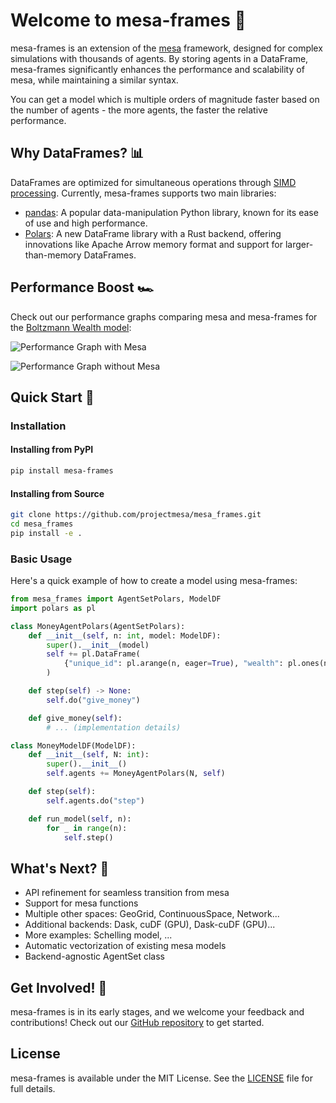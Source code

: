 # Welcome to mesa-frames 🚀

mesa-frames is an extension of the [mesa](https://github.com/projectmesa/mesa) framework, designed for complex simulations with thousands of agents. By storing agents in a DataFrame, mesa-frames significantly enhances the performance and scalability of mesa, while maintaining a similar syntax.

You can get a model which is multiple orders of magnitude faster based on the number of agents - the more agents, the faster the relative performance.

## Why DataFrames? 📊

DataFrames are optimized for simultaneous operations through [SIMD processing](https://en.wikipedia.org/wiki/Single_instruction,_multiple_data). Currently, mesa-frames supports two main libraries:

- [pandas](https://pandas.pydata.org/): A popular data-manipulation Python library, known for its ease of use and high performance.
- [Polars](https://pola.rs/): A new DataFrame library with a Rust backend, offering innovations like Apache Arrow memory format and support for larger-than-memory DataFrames.

## Performance Boost 🏎️

Check out our performance graphs comparing mesa and mesa-frames for the [Boltzmann Wealth model](https://mesa.readthedocs.io/en/stable/tutorials/intro_tutorial.html):

![Performance Graph with Mesa](https://github.com/adamamer20/mesa-frames/raw/main/examples/boltzmann_wealth/boltzmann_with_mesa.png)

![Performance Graph without Mesa](https://github.com/adamamer20/mesa-frames/raw/main/examples/boltzmann_wealth/boltzmann_no_mesa.png)

## Quick Start 🚀

### Installation

#### Installing from PyPI

```bash
pip install mesa-frames
```

#### Installing from Source

```bash
git clone https://github.com/projectmesa/mesa_frames.git
cd mesa_frames
pip install -e .
```

### Basic Usage

Here's a quick example of how to create a model using mesa-frames:

```python
from mesa_frames import AgentSetPolars, ModelDF
import polars as pl

class MoneyAgentPolars(AgentSetPolars):
    def __init__(self, n: int, model: ModelDF):
        super().__init__(model)
        self += pl.DataFrame(
            {"unique_id": pl.arange(n, eager=True), "wealth": pl.ones(n, eager=True)}
        )

    def step(self) -> None:
        self.do("give_money")

    def give_money(self):
        # ... (implementation details)

class MoneyModelDF(ModelDF):
    def __init__(self, N: int):
        super().__init__()
        self.agents += MoneyAgentPolars(N, self)

    def step(self):
        self.agents.do("step")

    def run_model(self, n):
        for _ in range(n):
            self.step()
```

## What's Next? 🔮

- API refinement for seamless transition from mesa
- Support for mesa functions
- Multiple other spaces: GeoGrid, ContinuousSpace, Network...
- Additional backends: Dask, cuDF (GPU), Dask-cuDF (GPU)...
- More examples: Schelling model, ...
- Automatic vectorization of existing mesa models
- Backend-agnostic AgentSet class

## Get Involved! 🤝

mesa-frames is in its early stages, and we welcome your feedback and contributions! Check out our [GitHub repository](https://github.com/projectmesa/mesa_frames) to get started.

## License

mesa-frames is available under the MIT License. See the [LICENSE](https://github.com/projectmesa/mesa_frames/blob/main/LICENSE) file for full details.
